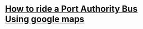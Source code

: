 # [How to ride a Port Authority Bus Using google maps](https://github.com/anorris25/Directions-in-Markdown)
